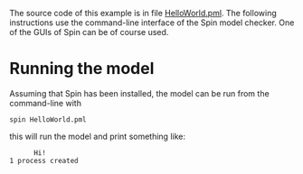 The source code of this example is in file [HelloWorld.pml](HelloWorld.pml). The following instructions use the command-line interface of the Spin model checker. One of the GUIs of Spin can be of course used.

# Running the model
Assuming that Spin has been installed, the model can be run from the command-line with

```
spin HelloWorld.pml
```

this will run the model and print something like:

```
      Hi!
1 process created
```
